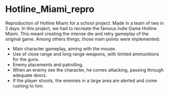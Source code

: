 # Hotline_Miami_repro

Reproduction of Hotline Miami for a school project. Made in a team of two in 2 days. In this project, 
we had to recreate the famous indie Game Hotline Miami. This meant creating the intense die and retry 
gameplay of the original game. Among others things, those main points were implemented:
- Main character gameplay, aiming with the mouse.
- Use of close range and long range weapons, with limited ammunitions for the guns.
- Enemy placements and patrolling.
- When an enemy see the character, he comes attacking, passing through adequate doors.
- If the player shoots, the enemies in a large area are alerted and come rushing to him.
